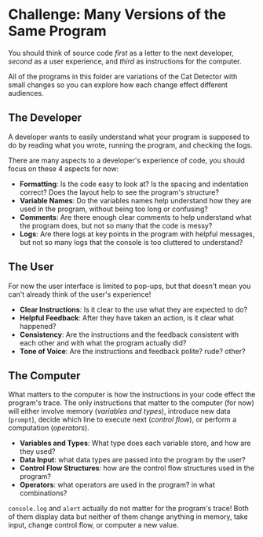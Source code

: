 # Challenge: Many Versions of the Same Program

You should think of source code _first_ as a letter to the next developer,
_second_ as a user experience, and _third_ as instructions for the computer.

All of the programs in this folder are variations of the Cat Detector with small
changes so you can explore how each change effect different audiences.

## The Developer

A developer wants to easily understand what your program is supposed to do by
reading what you wrote, running the program, and checking the logs.

There are many aspects to a developer's experience of code, you should focus on
these 4 aspects for now:

- **Formatting**: Is the code easy to look at? Is the spacing and indentation
  correct? Does the layout help to see the program's structure?
- **Variable Names**: Do the variables names help understand how they are used
  in the program, without being too long or confusing?
- **Comments**: Are there enough clear comments to help understand what the
  program does, but not so many that the code is messy?
- **Logs**: Are there logs at key points in the program with helpful messages,
  but not so many logs that the console is too cluttered to understand?

## The User

For now the user interface is limited to pop-ups, but that doesn't mean you
can't already think of the user's experience!

- **Clear Instructions**: Is it clear to the use what they are expected to do?
- **Helpful Feedback**: After they have taken an action, is it clear what
  happened?
- **Consistency**: Are the instructions and the feedback consistent with each
  other and with what the program actually did?
- **Tone of Voice**: Are the instructions and feedback polite? rude? other?

## The Computer

What matters to the computer is how the instructions in your code effect the
program's trace. The only instructions that matter to the computer (for now)
will either involve memory (_variables and types_), introduce new data
(`prompt`), decide which line to execute next (_control flow_), or perform a
computation (_operators_).

- **Variables and Types**: What type does each variable store, and how are they
  used?
- **Data Input**: what data types are passed into the program by the user?
- **Control Flow Structures**: how are the control flow structures used in the
  program?
- **Operators**: what operators are used in the program? in what combinations?

`console.log` and `alert` actually do not matter for the program's trace! Both
of them display data but neither of them change anything in memory, take input,
change control flow, or computer a new value.
